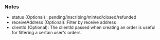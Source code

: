 ### Notes

- status (Optional) : pending/inscribing/minted/closed/refunded
- receiveAddress (Optional): Filter by receive address
- clientId (Optional): The clientId passed when creating an order is useful for filtering a certain user's orders.
